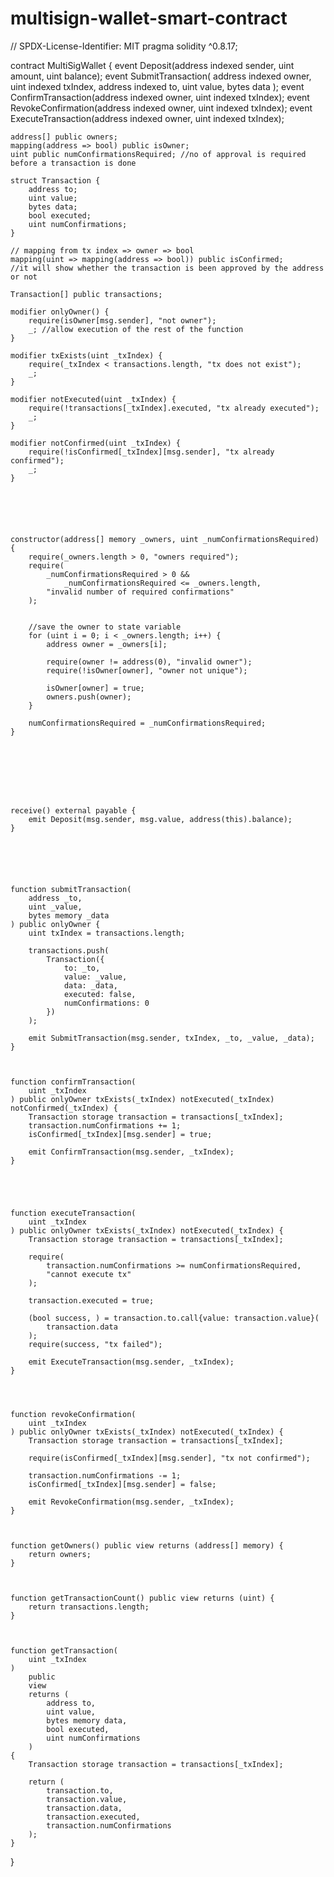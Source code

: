# multisign-wallet-smart-contract

// SPDX-License-Identifier: MIT
pragma solidity ^0.8.17;

contract MultiSigWallet {
    event Deposit(address indexed sender, uint amount, uint balance);
    event SubmitTransaction(
        address indexed owner,
        uint indexed txIndex,
        address indexed to,
        uint value,
        bytes data
    );
    event ConfirmTransaction(address indexed owner, uint indexed txIndex);
    event RevokeConfirmation(address indexed owner, uint indexed txIndex);
    event ExecuteTransaction(address indexed owner, uint indexed txIndex);

    address[] public owners;
    mapping(address => bool) public isOwner;
    uint public numConfirmationsRequired; //no of approval is required before a transaction is done

    struct Transaction {
        address to;
        uint value;
        bytes data;
        bool executed;
        uint numConfirmations;
    }

    // mapping from tx index => owner => bool
    mapping(uint => mapping(address => bool)) public isConfirmed;
    //it will show whether the transaction is been approved by the address or not

    Transaction[] public transactions;

    modifier onlyOwner() {
        require(isOwner[msg.sender], "not owner");
        _; //allow execution of the rest of the function
    }

    modifier txExists(uint _txIndex) {
        require(_txIndex < transactions.length, "tx does not exist");
        _;
    }

    modifier notExecuted(uint _txIndex) {
        require(!transactions[_txIndex].executed, "tx already executed");
        _;
    }

    modifier notConfirmed(uint _txIndex) {
        require(!isConfirmed[_txIndex][msg.sender], "tx already confirmed");
        _;
    }






    constructor(address[] memory _owners, uint _numConfirmationsRequired) {
        require(_owners.length > 0, "owners required");
        require(
            _numConfirmationsRequired > 0 &&
                _numConfirmationsRequired <= _owners.length,
            "invalid number of required confirmations"
        );


        //save the owner to state variable
        for (uint i = 0; i < _owners.length; i++) {
            address owner = _owners[i];

            require(owner != address(0), "invalid owner");
            require(!isOwner[owner], "owner not unique");
 
            isOwner[owner] = true;
            owners.push(owner);
        }

        numConfirmationsRequired = _numConfirmationsRequired;
    }








    receive() external payable {
        emit Deposit(msg.sender, msg.value, address(this).balance);
    }






    function submitTransaction(
        address _to,
        uint _value,
        bytes memory _data
    ) public onlyOwner {
        uint txIndex = transactions.length;

        transactions.push(
            Transaction({
                to: _to,
                value: _value,
                data: _data,
                executed: false,
                numConfirmations: 0
            })
        );

        emit SubmitTransaction(msg.sender, txIndex, _to, _value, _data);
    }



    function confirmTransaction(
        uint _txIndex
    ) public onlyOwner txExists(_txIndex) notExecuted(_txIndex) notConfirmed(_txIndex) {
        Transaction storage transaction = transactions[_txIndex];
        transaction.numConfirmations += 1;
        isConfirmed[_txIndex][msg.sender] = true;

        emit ConfirmTransaction(msg.sender, _txIndex);
    }

    



    function executeTransaction(
        uint _txIndex
    ) public onlyOwner txExists(_txIndex) notExecuted(_txIndex) {
        Transaction storage transaction = transactions[_txIndex];

        require(
            transaction.numConfirmations >= numConfirmationsRequired,
            "cannot execute tx"
        );

        transaction.executed = true;

        (bool success, ) = transaction.to.call{value: transaction.value}(
            transaction.data
        );
        require(success, "tx failed");

        emit ExecuteTransaction(msg.sender, _txIndex);
    }




    function revokeConfirmation(
        uint _txIndex
    ) public onlyOwner txExists(_txIndex) notExecuted(_txIndex) {
        Transaction storage transaction = transactions[_txIndex];

        require(isConfirmed[_txIndex][msg.sender], "tx not confirmed");

        transaction.numConfirmations -= 1;
        isConfirmed[_txIndex][msg.sender] = false;

        emit RevokeConfirmation(msg.sender, _txIndex);
    }



    function getOwners() public view returns (address[] memory) {
        return owners;
    }



    function getTransactionCount() public view returns (uint) {
        return transactions.length;
    }



    function getTransaction(
        uint _txIndex
    )
        public
        view
        returns (
            address to,
            uint value,
            bytes memory data,
            bool executed,
            uint numConfirmations
        )
    {
        Transaction storage transaction = transactions[_txIndex];

        return (
            transaction.to,
            transaction.value,
            transaction.data,
            transaction.executed,
            transaction.numConfirmations
        );
    }
}
